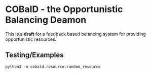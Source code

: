 # COBalD - the Opportunistic Balancing Deamon

This is a **draft** for a feedback based balancing system for providing opportunistic resources.


## Testing/Examples

    python3 -m cobald.resource.random_resource
